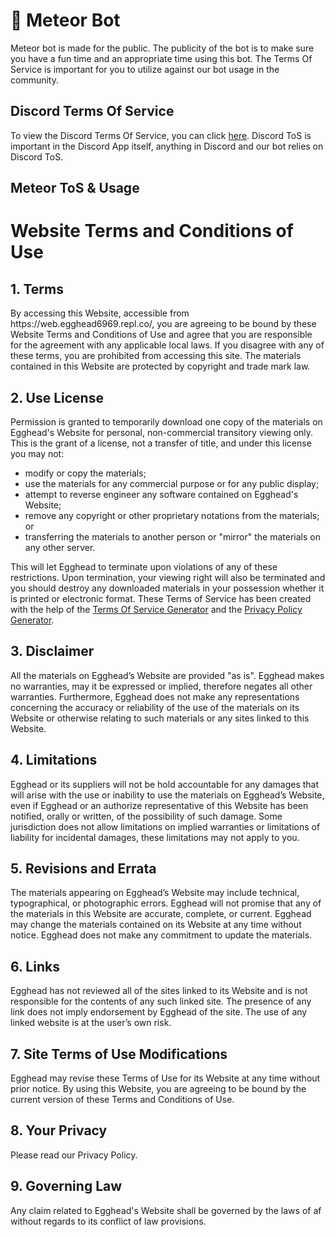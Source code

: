 # 🌠 Meteor Bot

Meteor bot is made for the public. The publicity of the bot is to make sure you have a fun time and an appropriate time using this bot. The Terms Of Service is important for you to utilize against our bot usage in the community.

## Discord Terms Of Service

To view the Discord Terms Of Service, you can click [here](https://discord.com/terms). Discord ToS is important in the Discord App itself, anything in Discord and our bot relies on Discord ToS.

## Meteor ToS & Usage

<h1>Website Terms and Conditions of Use</h1>

<h2>1. Terms</h2>

<p>By accessing this Website, accessible from https://web.egghead6969.repl.co/, you are agreeing to be bound by these Website Terms and Conditions of Use and agree that you are responsible for the agreement with any applicable local laws. If you disagree with any of these terms, you are prohibited from accessing this site. The materials contained in this Website are protected by copyright and trade mark law.</p>

<h2>2. Use License</h2>

<p>Permission is granted to temporarily download one copy of the materials on Egghead's Website for personal, non-commercial transitory viewing only. This is the grant of a license, not a transfer of title, and under this license you may not:</p>

<ul>
    <li>modify or copy the materials;</li>
    <li>use the materials for any commercial purpose or for any public display;</li>
    <li>attempt to reverse engineer any software contained on Egghead's Website;</li>
    <li>remove any copyright or other proprietary notations from the materials; or</li>
    <li>transferring the materials to another person or "mirror" the materials on any other server.</li>
</ul>

<p>This will let Egghead to terminate upon violations of any of these restrictions. Upon termination, your viewing right will also be terminated and you should destroy any downloaded materials in your possession whether it is printed or electronic format. These Terms of Service has been created with the help of the <a href="https://www.termsofservicegenerator.net">Terms Of Service Generator</a> and the <a href="https://www.generateprivacypolicy.com">Privacy Policy Generator</a>.</p>

<h2>3. Disclaimer</h2>

<p>All the materials on Egghead’s Website are provided "as is". Egghead makes no warranties, may it be expressed or implied, therefore negates all other warranties. Furthermore, Egghead does not make any representations concerning the accuracy or reliability of the use of the materials on its Website or otherwise relating to such materials or any sites linked to this Website.</p>

<h2>4. Limitations</h2>

<p>Egghead or its suppliers will not be hold accountable for any damages that will arise with the use or inability to use the materials on Egghead’s Website, even if Egghead or an authorize representative of this Website has been notified, orally or written, of the possibility of such damage. Some jurisdiction does not allow limitations on implied warranties or limitations of liability for incidental damages, these limitations may not apply to you.</p>

<h2>5. Revisions and Errata</h2>

<p>The materials appearing on Egghead’s Website may include technical, typographical, or photographic errors. Egghead will not promise that any of the materials in this Website are accurate, complete, or current. Egghead may change the materials contained on its Website at any time without notice. Egghead does not make any commitment to update the materials.</p>

<h2>6. Links</h2>

<p>Egghead has not reviewed all of the sites linked to its Website and is not responsible for the contents of any such linked site. The presence of any link does not imply endorsement by Egghead of the site. The use of any linked website is at the user’s own risk.</p>

<h2>7. Site Terms of Use Modifications</h2>

<p>Egghead may revise these Terms of Use for its Website at any time without prior notice. By using this Website, you are agreeing to be bound by the current version of these Terms and Conditions of Use.</p>

<h2>8. Your Privacy</h2>

<p>Please read our Privacy Policy.</p>

<h2>9. Governing Law</h2>

<p>Any claim related to Egghead's Website shall be governed by the laws of af without regards to its conflict of law provisions.</p>
